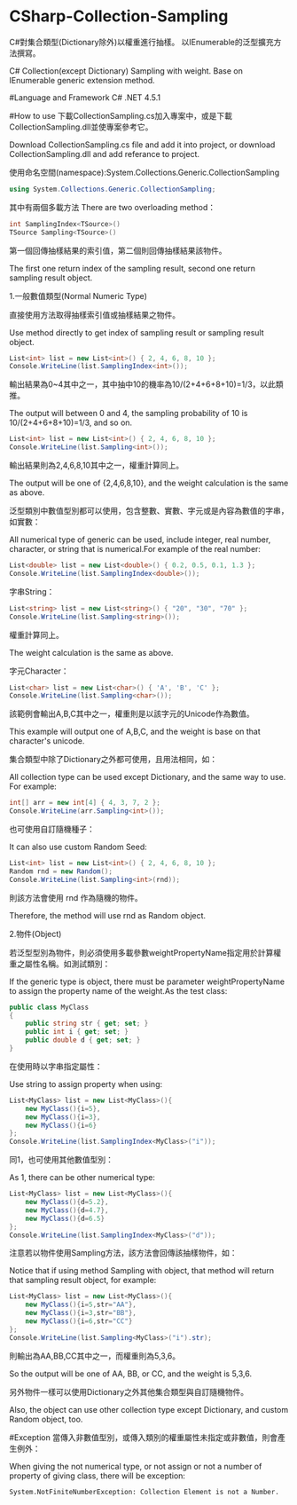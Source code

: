 # CSharp-Collection-Sampling
C#對集合類型(Dictionary除外)以權重進行抽樣。 以IEnumerable的泛型擴充方法撰寫。

C# Collection(except Dictionary) Sampling with weight. Base on IEnumerable generic extension method.

#Language and Framework
C# .NET 4.5.1

#How to use
下載CollectionSampling.cs加入專案中，或是下載CollectionSampling.dll並使專案參考它。

Download CollectionSampling.cs file and add it into project, or download CollectionSampling.dll and add referance to project.

使用命名空間(namespace):System.Collections.Generic.CollectionSampling
```C#
using System.Collections.Generic.CollectionSampling;
```

其中有兩個多載方法 There are two overloading method：
```C#
int SamplingIndex<TSource>()
TSource Sampling<TSource>()
```
第一個回傳抽樣結果的索引值，第二個則回傳抽樣結果該物件。

The first one return index of the sampling result, second one return sampling result object.

1.一般數值類型(Normal Numeric Type)

直接使用方法取得抽樣索引值或抽樣結果之物件。

Use method directly to get index of sampling result or sampling result object.
```C#
List<int> list = new List<int>() { 2, 4, 6, 8, 10 };
Console.WriteLine(list.SamplingIndex<int>());
```
輸出結果為0~4其中之一，其中抽中10的機率為10/(2+4+6+8+10)=1/3，以此類推。

The output will between 0 and 4, the sampling probability of 10 is 10/(2+4+6+8+10)=1/3, and so on.
```C#
List<int> list = new List<int>() { 2, 4, 6, 8, 10 };
Console.WriteLine(list.Sampling<int>());
```
輸出結果則為2,4,6,8,10其中之一，權重計算同上。

The output will be one of {2,4,6,8,10}, and the weight calculation is the same as above.

泛型類別中數值型別都可以使用，包含整數、實數、字元或是內容為數值的字串，如實數：

All numerical type of generic can be used, include integer, real number, character, or string that is numerical.For example of the real number:
```C#
List<double> list = new List<double>() { 0.2, 0.5, 0.1, 1.3 };
Console.WriteLine(list.SamplingIndex<double>());
```
字串String：
```C#
List<string> list = new List<string>() { "20", "30", "70" };
Console.WriteLine(list.Sampling<string>());
```
權重計算同上。

The weight calculation is the same as above.

字元Character：
```C#
List<char> list = new List<char>() { 'A', 'B', 'C' };
Console.WriteLine(list.Sampling<char>());
```
該範例會輸出A,B,C其中之一，權重則是以該字元的Unicode作為數值。

This example will output one of A,B,C, and the weight is base on that character's unicode.

集合類型中除了Dictionary之外都可使用，且用法相同，如：

All collection type can be used except Dictionary, and the same way to use. For example:
```C#
int[] arr = new int[4] { 4, 3, 7, 2 };
Console.WriteLine(arr.Sampling<int>());
```

也可使用自訂隨機種子：

It can also use custom Random Seed:
```C#
List<int> list = new List<int>() { 2, 4, 6, 8, 10 };
Random rnd = new Random();
Console.WriteLine(list.Sampling<int>(rnd));
```
則該方法會使用 rnd 作為隨機的物件。

Therefore, the method will use rnd as Random object.

2.物件(Object)

若泛型型別為物件，則必須使用多載參數weightPropertyName指定用於計算權重之屬性名稱。如測試類別：

If the generic type is object, there must be parameter weightPropertyName to assign the property name of the weight.As the test class:
```C#
public class MyClass
{
    public string str { get; set; }
    public int i { get; set; }
    public double d { get; set; }
}
```
在使用時以字串指定屬性：

Use string to assign property when using:
```C#
List<MyClass> list = new List<MyClass>(){
    new MyClass(){i=5},
    new MyClass(){i=3},
    new MyClass(){i=6}
};
Console.WriteLine(list.SamplingIndex<MyClass>("i"));
```
同1，也可使用其他數值型別：

As 1, there can be other numerical type:
```C#
List<MyClass> list = new List<MyClass>(){
    new MyClass(){d=5.2},
    new MyClass(){d=4.7},
    new MyClass(){d=6.5}
};
Console.WriteLine(list.SamplingIndex<MyClass>("d"));
```
注意若以物件使用Sampling<T>方法，該方法會回傳該抽樣物件，如：

Notice that if using method Sampling<T> with object, that method will return that sampling result object, for example:
```C#
List<MyClass> list = new List<MyClass>(){
    new MyClass(){i=5,str="AA"},
    new MyClass(){i=3,str="BB"},
    new MyClass(){i=6,str="CC"}
};
Console.WriteLine(list.Sampling<MyClass>("i").str);
```
則輸出為AA,BB,CC其中之一，而權重則為5,3,6。

So the output will be one of AA, BB, or CC, and the weight is 5,3,6.

另外物件一樣可以使用Dictionary之外其他集合類型與自訂隨機物件。

Also, the object can use other collection type except Dictionary, and custom Random object, too.

#Exception
當傳入非數值型別，或傳入類別的權重屬性未指定或非數值，則會產生例外：

When giving the not numerical type, or not assign or not a number of property of giving class, there will be exception:

`System.NotFiniteNumberException: Collection Element is not a Number.`
